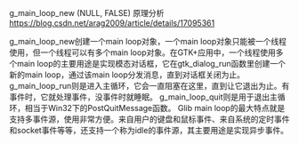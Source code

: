 g_main_loop_new (NULL, FALSE) 原理分析
https://blog.csdn.net/arag2009/article/details/17095361

g_main_loop_new创建一个main loop对象，一个main loop对象只能被一个线程使用，但一个线程可以有多个main loop对象。在GTK+应用中，一个线程使用多个main loop的主要用途是实现模态对话框，它在gtk_dialog_run函数里创建一个新的main loop，通过该main loop分发消息，直到对话框关闭为止。 g_main_loop_run则是进入主循环，它会一直阻塞在这里，直到让它退出为止。有事件时，它就处理事件，没事件时就睡眠。 g_main_loop_quit则是用于退出主循环，相当于Win32下的PostQuitMessage函数。 Glib main loop的最大特点就是支持多事件源，使用非常方便。来自用户的键盘和鼠标事件、来自系统的定时事件和socket事件等等，还支持一个称为idle的事件源，其主要用途是实现异步事件。
